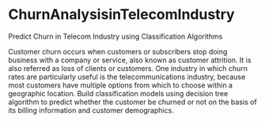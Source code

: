 # ChurnAnalysisinTelecomIndustry
 Predict Churn in Telecom Industry using Classification Algorithms

Customer churn occurs when customers or subscribers stop doing business with a company or service, also known as customer attrition. It is also referred as loss of clients or customers. One industry in which churn rates are particularly useful is the telecommunications industry, because most customers have multiple options from which to choose within a geographic location. 
Build classification models using decision tree algorithm to predict whether the customer be churned or not on the basis of its billing information and customer demographics. 

